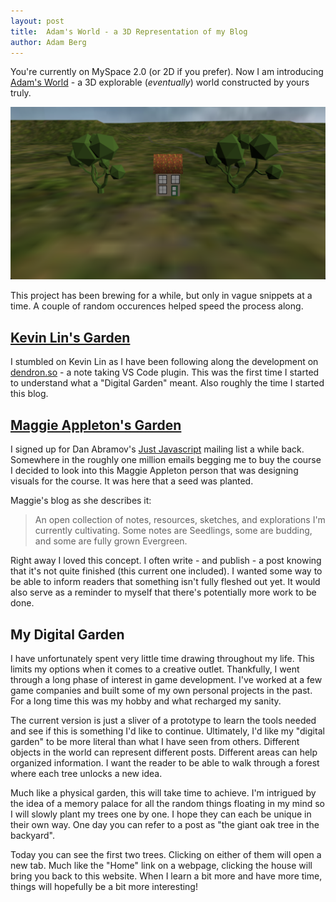 ```yaml
---
layout: post
title:  Adam's World - a 3D Representation of my Blog
author: Adam Berg
---
```


You're currently on MySpace 2.0 (or 2D if you prefer). Now I am introducing [Adam's World](https://adamsworld.xyzdigital.com) - a 3D explorable (*eventually*) world constructed by yours truly.

![](/assets/images/AdamsWorld-0.0.1.png)

<!--more-->

This project has been brewing for a while, but only in vague snippets at a time.  A couple of random occurences helped speed the process along.

## [Kevin Lin's Garden](https://www.kevinslin.com/)

I stumbled on Kevin Lin as I have been following along the development on [dendron.so](https://www.dendron.so/) - a note taking VS Code plugin. This was the first time I started to understand what a "Digital Garden" meant. Also roughly the time I started this blog.

## [Maggie Appleton's Garden](https://maggieappleton.com/garden/)

I signed up for Dan Abramov's [Just Javascript](https://justjavascript.com/) mailing list a while back. Somewhere in the roughly one million emails begging me to buy the course I decided to look into this Maggie Appleton person that was designing visuals for the course. It was here that a seed was planted.

Maggie's blog as she describes it:

> An open collection of notes, resources, sketches, and explorations I'm currently cultivating. Some notes are Seedlings, some are budding, and some are fully grown Evergreen.

Right away I loved this concept.  I often write - and publish - a post knowing that it's not quite finished (this current one included). I wanted some way to be able to inform readers that something isn't fully fleshed out yet. It would also serve as a reminder to myself that there's potentially more work to be done.

## My Digital Garden

I have unfortunately spent very little time drawing throughout my life. This limits my options when it comes to a creative outlet. Thankfully, I went through a long phase of interest in game development. I've worked at a few game companies and built some of my own personal projects in the past. For a long time this was my hobby and what recharged my sanity.

The current version is just a sliver of a prototype to learn the tools needed and see if this is something I'd like to continue. Ultimately, I'd like my "digital garden" to be more literal than what I have seen from others. Different objects in the world can represent different posts. Different areas can help organized information. I want the reader to be able to walk through a forest where each tree unlocks a new idea. 

Much like a physical garden, this will take time to achieve. I'm intrigued by the idea of a memory palace for all the random things floating in my mind so I will slowly plant my trees one by one. I hope they can each be unique in their own way. One day you can refer to a post as "the giant oak tree in the backyard".

Today you can see the first two trees. Clicking on either of them will open a new tab. Much like the "Home" link on a webpage, clicking the house will bring you back to this website. When I learn a bit more and have more time, things will hopefully be a bit more interesting!

